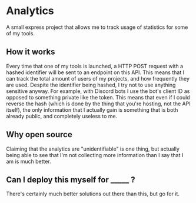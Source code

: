 # Analytics

A small express project that allows me to track usage of statistics for some of my tools.

## How it works

Every time that one of my tools is launched, a HTTP POST request with a hashed identifier will be sent to an endpoint on this API. This means that I can track the total amount of users of my projects, and how frequently they are used. Despite the identifier being hashed, I try not to use anything sensitive anyway. For example, with Discord bots I use the bot's client ID as opposed to something private like the token. This means that even if I could reverse the hash (which is done by the thing that you're hosting, not the API itself), the only information that I actually gain is something that is both already public, and completely useless to me.

## Why open source

Claiming that the analytics are "unidentifiable" is one thing, but actually being able to see that I'm not collecting more information than I say that I am is much better.

## Can I deploy this myself for \_\_\_\_\_ ?

There's certainly much better solutions out there than this, but go for it.
